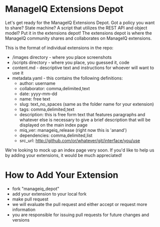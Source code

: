 ManageIQ Extensions Depot
=========================

Let's get ready for the ManageIQ Extensions Depot. Got a policy you want to share? State machine? A script that utilizes the REST API and object model? Put it in the extensions depot! The extensions depot is where the ManageIQ community shares and collaborates on ManageIQ extensions. 

This is the format of individual extensions in the repo:

- /images directory - where you place screenshots
- /scripts directory - where you place, you guessed it, code
- content.md - descriptive text and instructions for whoever will want to use it
- metadata.yaml - this contains the following definitions:
    - author: username
    - collaborator: comma,delimited,text
    - date: yyyy-mm-dd
    - name: free text
    - slug: text_no_spaces (same as the folder name for your extension)
    - tags: comma,delimited,text
    - description:
      this is free form text that features paragraphs and whatever else is necessary to give a brief description that will be displayed on the main index page
    - miq_ver: manageiq_release (right now this is 'anand')
    - dependencies: comma,delimited,list
    - src_url: http://github.com/or/whatever/git/interface/you/use

We're looking to mock up an index page very soon. If you'd like to help us by adding your extensions, it would be much appreciated!

How to Add Your Extension
=========================

- fork "manageiq_depot"
- add your extension to your local fork
- make pull request
- we will evaluate the pull request and either accept or request more information
- you are responsible for issuing pull requests for future changes and versions



